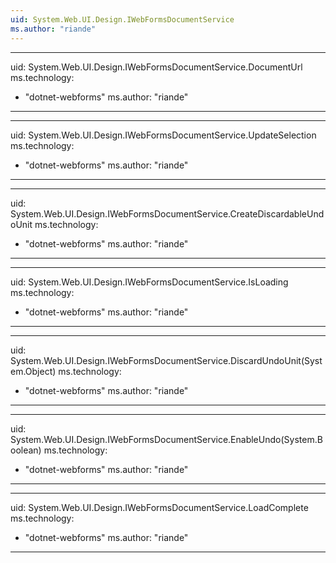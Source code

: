```yaml
---
uid: System.Web.UI.Design.IWebFormsDocumentService
ms.author: "riande"
---
```


---
uid: System.Web.UI.Design.IWebFormsDocumentService.DocumentUrl
ms.technology: 
  - "dotnet-webforms"
ms.author: "riande"
---

---
uid: System.Web.UI.Design.IWebFormsDocumentService.UpdateSelection
ms.technology: 
  - "dotnet-webforms"
ms.author: "riande"
---

---
uid: System.Web.UI.Design.IWebFormsDocumentService.CreateDiscardableUndoUnit
ms.technology: 
  - "dotnet-webforms"
ms.author: "riande"
---

---
uid: System.Web.UI.Design.IWebFormsDocumentService.IsLoading
ms.technology: 
  - "dotnet-webforms"
ms.author: "riande"
---

---
uid: System.Web.UI.Design.IWebFormsDocumentService.DiscardUndoUnit(System.Object)
ms.technology: 
  - "dotnet-webforms"
ms.author: "riande"
---

---
uid: System.Web.UI.Design.IWebFormsDocumentService.EnableUndo(System.Boolean)
ms.technology: 
  - "dotnet-webforms"
ms.author: "riande"
---

---
uid: System.Web.UI.Design.IWebFormsDocumentService.LoadComplete
ms.technology: 
  - "dotnet-webforms"
ms.author: "riande"
---
